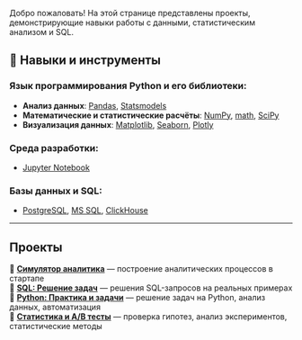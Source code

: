 Добро пожаловать! На этой странице представлены проекты, демонстрирующие навыки работы с данными, статистическим анализом и SQL.

## 🔧 Навыки и инструменты

### Язык программирования Python и его библиотеки:
- **Анализ данных**: [Pandas](https://pandas.pydata.org/), [Statsmodels](https://www.statsmodels.org/stable/index.html)
- **Математические и статистические расчёты**: [NumPy](https://numpy.org/), [math](https://docs.python.org/3/library/math.html), [SciPy](https://scipy.org/)
- **Визуализация данных**: [Matplotlib](https://matplotlib.org/), [Seaborn](https://seaborn.pydata.org/), [Plotly](https://plotly.com/python/)

### Среда разработки:
- [Jupyter Notebook](https://jupyter.org/)

### Базы данных и SQL:
- [PostgreSQL](https://www.postgresql.org/), [MS SQL](https://www.microsoft.com/en-us/sql-server), [ClickHouse](https://clickhouse.com/)

---

## Проекты

🔹 **[Симулятор аналитика](https://github.com/Vershinin-Artem/-Data_Analyst_Simulator)** — построение аналитических процессов в стартапе                                                                           
🔹 **[SQL: Решение задач](https://github.com/Vershinin-Artem/-SQL-Simulator---lab.karpov.courses)** — решения SQL-запросов на реальных примерах  
🔹 **[Python: Практика и задачи](https://github.com/Vershinin-Artem/-Python-)** — решение задач на Python, анализ данных, автоматизация  
🔹 **[Статистика и A/B тесты](https://github.com/Vershinin-Artem/Stat_and_A-B)** — проверка гипотез, анализ экспериментов, статистические методы  


